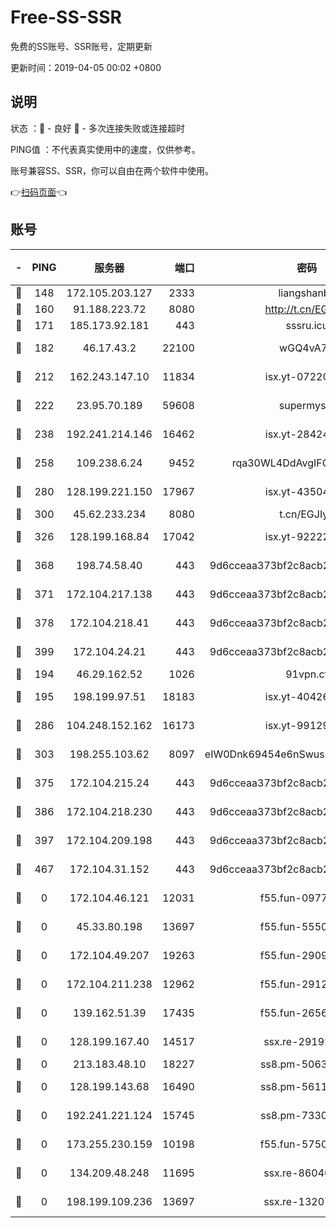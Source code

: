 # Free-SS-SSR

免费的SS账号、SSR账号，定期更新

更新时间：2019-04-05 00:02 +0800

## 说明

状态     ：🙂 - 良好 🙁 - 多次连接失败或连接超时

PING值   ：不代表真实使用中的速度，仅供参考。

账号兼容SS、SSR，你可以自由在两个软件中使用。

👉[扫码页面](https://liesauer.github.io/Free-SS-SSR/)👈

## 账号

|-|PING|服务器|端口|密码|加密方式|区域|
|:----:|:----:|:-----:|-----:|:----:|:----:|:----:|
|🙂|148|172.105.203.127|2333|liangshanbo|chacha20|JP|
|🙂|160|91.188.223.72|8080|http://t.cn/EGJIyrl|rc4-md5|RU|
|🙂|171|185.173.92.181|443|sssru.icu|rc4-md5|RU|
|🙂|182|46.17.43.2|22100|wGQ4vA7D|aes-256-gcm|RU|
|🙂|212|162.243.147.10|11834|isx.yt-07220762|aes-256-cfb|US|
|🙂|222|23.95.70.189|59608|supermyssr|chacha20-ietf|US|
|🙂|238|192.241.214.146|16462|isx.yt-28424769|aes-256-cfb|US|
|🙂|258|109.238.6.24|9452|rqa30WL4DdAvgIFG6Fs3znzTa|aes-256-cfb|FR|
|🙂|280|128.199.221.150|17967|isx.yt-43504398|aes-256-cfb|SG|
|🙂|300|45.62.233.234|8080|t.cn/EGJIyrl|rc4-md5|CA|
|🙂|326|128.199.168.84|17042|isx.yt-92222344|aes-256-cfb|SG|
|🙂|368|198.74.58.40|443|9d6cceaa373bf2c8acb22e60b6a58be6|aes-256-cfb|US|
|🙂|371|172.104.217.138|443|9d6cceaa373bf2c8acb22e60b6a58be6|aes-256-cfb|US|
|🙂|378|172.104.218.41|443|9d6cceaa373bf2c8acb22e60b6a58be6|aes-256-cfb|US|
|🙂|399|172.104.24.21|443|9d6cceaa373bf2c8acb22e60b6a58be6|aes-256-cfb|US|
|🙂|194|46.29.162.52|1026|91vpn.cf|rc4-md5|RU|
|🙂|195|198.199.97.51|18183|isx.yt-40426345|aes-256-cfb|US|
|🙂|286|104.248.152.162|16173|isx.yt-99129295|aes-256-cfb|SG|
|🙂|303|198.255.103.62|8097|eIW0Dnk69454e6nSwuspv9DmS201tQ0D|aes-256-cfb|US|
|🙂|375|172.104.215.24|443|9d6cceaa373bf2c8acb22e60b6a58be6|aes-256-cfb|US|
|🙂|386|172.104.218.230|443|9d6cceaa373bf2c8acb22e60b6a58be6|aes-256-cfb|US|
|🙂|397|172.104.209.198|443|9d6cceaa373bf2c8acb22e60b6a58be6|aes-256-cfb|US|
|🙂|467|172.104.31.152|443|9d6cceaa373bf2c8acb22e60b6a58be6|aes-256-cfb|US|
|🙁|0|172.104.46.121|12031|f55.fun-09776967|aes-256-cfb|SG|
|🙁|0|45.33.80.198|13697|f55.fun-55504081|aes-256-cfb|US|
|🙁|0|172.104.49.207|19263|f55.fun-29091069|aes-256-cfb|SG|
|🙁|0|172.104.211.238|12962|f55.fun-29121491|aes-256-cfb|US|
|🙁|0|139.162.51.39|17435|f55.fun-26568226|aes-256-cfb|SG|
|🙁|0|128.199.167.40|14517|ssx.re-29192167|aes-256-cfb|SG|
|🙁|0|213.183.48.10|18227|ss8.pm-50631596|rc4-md5|RU|
|🙁|0|128.199.143.68|16490|ss8.pm-56112391|aes-256-cfb|SG|
|🙁|0|192.241.221.124|15745|ss8.pm-73307807|aes-256-cfb|US|
|🙁|0|173.255.230.159|10198|f55.fun-57509636|aes-256-cfb|US|
|🙁|0|134.209.48.248|11695|ssx.re-86046850|aes-256-cfb|US|
|🙁|0|198.199.109.236|13697|ssx.re-13207051|aes-256-cfb|US|
